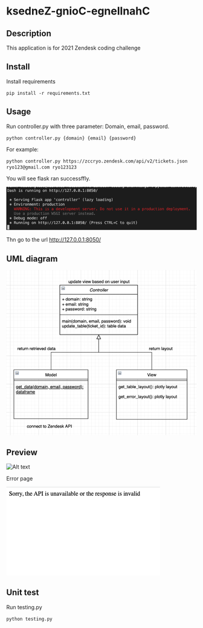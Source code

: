 # ksedneZ-gnioC-egnellnahC

## Description
This application is for 2021 Zendesk coding challenge
## Install
Install requirements
```
pip install -r requirements.txt
```
## Usage
Run controller.py with three parameter: Domain, email, password.
```
python controller.py {domain} {email} {password}
```
For example:
```
python controller.py https://zccryo.zendesk.com/api/v2/tickets.json ryo123@gmail.com ryo123123
```
You will see flask ran successffly.

![Alt text](https://github.com/Ryo0929/ksedneZ-gnioC-egnellnahC/blob/master/readme_image/Screen%20Shot%202021-11-28%20at%203.16.28%20PM.png)

Thn go to the url http://127.0.0.1:8050/

## UML diagram

![Alt text](https://github.com/Ryo0929/ksedneZ-gnioC-egnellnahC/blob/master/readme_image/Screen%20Shot%202021-11-28%20at%203.48.53%20PM.png)

## Preview

![Alt text](https://github.com/Ryo0929/ksedneZ-gnioC-egnellnahC/blob/master/readme_image/chrome-capture.gif)

Error page


![Alt text](https://github.com/Ryo0929/ksedneZ-gnioC-egnellnahC/blob/master/readme_image/Screen%20Shot%202021-11-28%20at%204.05.36%20PM.png)

## Unit test

Run testing.py
```
python testing.py
```
